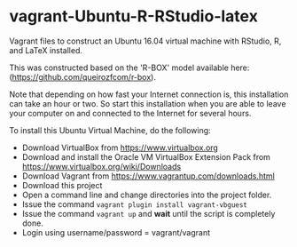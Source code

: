 # vagrant-Ubuntu-R-RStudio-latex

Vagrant files to construct an Ubuntu 16.04 virtual machine with RStudio, R, and LaTeX installed.

This was constructed based on the 'R-BOX' model available here: (https://github.com/queirozfcom/r-box).

Note that depending on how fast your Internet connection is, this installation can take an hour or two.  So start this installation when you are able to leave your computer on and connected to the Internet for several hours.

To install this Ubuntu Virtual Machine, do the following:

 - Download VirtualBox from https://www.virtualbox.org
 - Download and install the Oracle VM VirtualBox Extension Pack from https://www.virtualbox.org/wiki/Downloads
 - Download Vagrant from https://www.vagrantup.com/downloads.html
 - Download this project
 - Open a command line and change directories into the project folder. 
 - Issue the command `vagrant plugin install vagrant-vbguest`
 - Issue the command `vagrant up` and **wait** until the script is completely done.
 - Login using username/password = vagrant/vagrant

